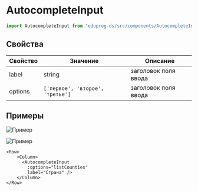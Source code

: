 # AutocompleteInput

```js
import AutocompleteInput from "eduprog-ds/src/components/AutocompleteInput.vue";
```

## Свойства

| Свойство    | Значение                                       | Описание               |
| ----------- | ---------------------------------------------- | ---------------------- |
| label        | string | заголовок поля ввода           |
| options        | `['первое', 'второе', 'третье']` | заголовок поля ввода           |

## Примеры

![Пример](https://i.imgur.com/qhWxioq.gif)

![Пример](https://i.imgur.com/6bI4rPt.gif)

```vue
<Row>
    <Column>
      <AutocompleteInput
        :options="listCounties"
        label="Страна" />
    </Column>
</Row>
```